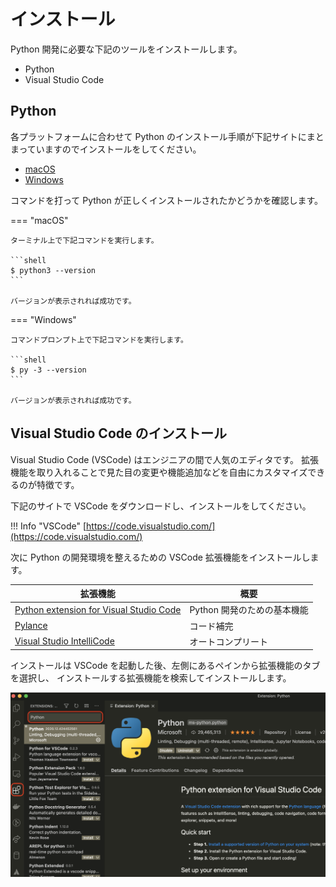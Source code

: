 # インストール

Python 開発に必要な下記のツールをインストールします。

- Python
- Visual Studio Code

## Python

各プラットフォームに合わせて Python のインストール手順が下記サイトにまとまっていますのでインストールをしてください。

- [macOS](https://www.python.jp/install/macos/install_python.html)
- [Windows](https://www.python.jp/install/windows/install.html)

コマンドを打って Python が正しくインストールされたかどうかを確認します。

=== "macOS"

    ターミナル上で下記コマンドを実行します。

    ```shell
    $ python3 --version
    ```

    バージョンが表示されれば成功です。

=== "Windows"

    コマンドプロンプト上で下記コマンドを実行します。

    ```shell
    $ py -3 --version
    ```

    バージョンが表示されれば成功です。

## Visual Studio Code のインストール

Visual Studio Code (VSCode) はエンジニアの間で人気のエディタです。
拡張機能を取り入れることで見た目の変更や機能追加などを自由にカスタマイズできるのが特徴です。

下記のサイトで VSCode をダウンロードし、インストールをしてください。

!!! Info "VSCode"
    [https://code.visualstudio.com/](https://code.visualstudio.com/)

次に Python の開発環境を整えるための VSCode 拡張機能をインストールします。

| 拡張機能                                  | 概要                        |
|-------------------------------------------|-----------------------------|
| [Python extension for Visual Studio Code] | Python 開発のための基本機能 |
| [Pylance]                                 | コード補完                  |
| [Visual Studio IntelliCode]               | オートコンプリート          |

[Python extension for Visual Studio Code]: https://marketplace.visualstudio.com/items?itemName=ms-python.python
[Pylance]: https://marketplace.visualstudio.com/items?itemName=ms-python.vscode-pylance
[Visual Studio IntelliCode]: https://marketplace.visualstudio.com/items?itemName=VisualStudioExptTeam.vscodeintellicode

インストールは VSCode を起動した後、左側にあるペインから拡張機能のタブを選択し、
インストールする拡張機能を検索してインストールします。

[![](img/vscode-01.png)](img/vscode-01.png)
